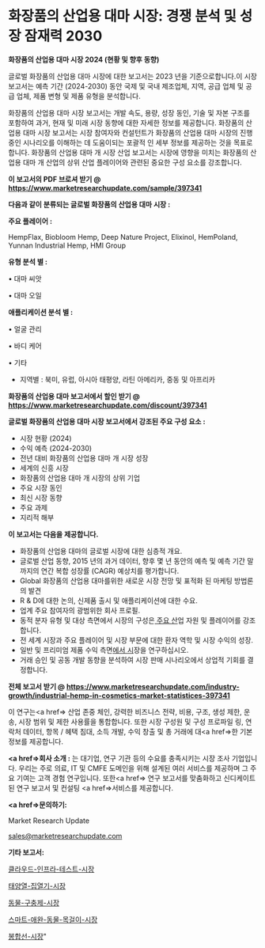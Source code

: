 # 화장품의 산업용 대마 시장: 경쟁 분석 및 성장 잠재력 2030

<strong>화장품의 산업용 대마 시장 2024 (현황 및 향후 동향)</strong>

글로벌 화장품의 산업용 대마 시장에 대한 보고서는 2023 년을 기준으로합니다.이 시장 보고서는 예측 기간 (2024-2030) 동안 국제 및 국내 제조업체, 지역, 공급 업체 및 공급 업체, 제품 변형 및 제품 유형을 분석합니다.

화장품의 산업용 대마 시장 보고서는 개발 속도, 용량, 성장 동인, 기술 및 자본 구조를 포함하여 과거, 현재 및 미래 시장 동향에 대한 자세한 정보를 제공합니다. 화장품의 산업용 대마 시장 보고서는 시장 참여자와 컨설턴트가 화장품의 산업용 대마 시장의 진행중인 시나리오를 이해하는 데 도움이되는 포괄적 인 세부 정보를 제공하는 것을 목표로합니다. 화장품의 산업용 대마 개 시장 산업 보고서는 시장에 영향을 미치는 화장품의 산업용 대마 개 산업의 상위 산업 플레이어와 관련된 중요한 구성 요소를 강조합니다.



<strong>이 보고서의 PDF 브로셔 받기 @ <a href=https://www.marketresearchupdate.com/sample/397341>https://www.marketresearchupdate.com/sample/397341</a></strong>



<strong>다음과 같이 분류되는 글로벌 화장품의 산업용 대마 시장 :</strong>



<strong>주요 플레이어 :</strong>

HempFlax, Biobloom Hemp, Deep Nature Project, Elixinol, HemPoland, Yunnan Industrial Hemp, HMI Group



<strong>유형 분석 별 :</strong>

• 대마 씨앗

• 대마 오일



<strong>애플리케이션 분석 별 :</strong>

• 얼굴 관리

• 바디 케어

• 기타

<ul>
  <li>지역별 : 북미, 유럽, 아시아 태평양, 라틴 아메리카, 중동 및 아프리카</li>
</ul>


<strong>화장품의 산업용 대마 보고서에서 할인 받기 @ <a href=https://www.marketresearchupdate.com/discount/397341>https://www.marketresearchupdate.com/discount/397341</a></strong>



<strong>글로벌 화장품의 산업용 대마 시장 보고서에서 강조된 주요 구성 요소 :</strong>
<ul>
  <li>시장 현황 (2024)</li>
  <li>수익 예측 (2024-2030)</li>
  <li>전년 대비 화장품의 산업용 대마 개 시장 성장</li>
  <li>세계의 신흥 시장</li>
  <li>화장품의 산업용 대마 개 시장의 상위 기업</li>
  <li>주요 시장 동인</li>
  <li>최신 시장 동향</li>
  <li>주요 과제</li>
  <li>지리적 해부</li>
</ul>


<strong>이 보고서는 다음을 제공합니다.</strong>
<ul>
  <li>화장품의 산업용 대마의 글로벌 시장에 대한 심층적 개요.</li>
  <li>글로벌 산업 동향, 2015 년의 과거 데이터, 향후 몇 년 동안의 예측 및 예측 기간 말까지의 연간 복합 성장률 (CAGR) 예상치를 평가합니다.</li>
  <li>Global 화장품의 산업용 대마를위한 새로운 시장 전망 및 표적화 된 마케팅 방법론의 발견</li>
  <li>R &amp; D에 대한 논의, 신제품 출시 및 애플리케이션에 대한 수요.</li>
  <li>업계 주요 참여자의 광범위한 회사 프로필.</li>
  <li>동적 분자 유형 및 대상 측면에서 시장의 구성은<a href=> 주요 산</a>업 자원 및 플레이어를 강조합니다.</li>
  <li>전 세계 시장과 주요 플레이어 및 시장 부문에 대한 환자 역학 및 시장 수익의 성장.</li>
  <li>일반 및 프리미엄 제품 수익 측면<a href=>에서 시</a>장을 연구하십시오.</li>
  <li>거래 승인 및 공동 개발 동향을 분석하여 시장 판매 시나리오에서 상업적 기회를 결정합니다.</li>
</ul>



<strong>전체 보고서 받기 @ <a href=https://www.marketresearchupdate.com/industry-growth/industrial-hemp-in-cosmetics-market-statistices-397341>https://www.marketresearchupdate.com/industry-growth/industrial-hemp-in-cosmetics-market-statistices-397341</a></strong>

이 연구는<a href=> 산업 존중</a> 체인, 강력한 비즈니스 전략, 비용, 구조, 생성 제한, 운송, 시장 범위 및 제한 사용률을 통합합니다. 또한 시장 구성원 및 구성 프로파일 링, 연락처 데이터, 항목 / 혜택 침대, 소득 개발, 수익 창출 및 총 거래에 대<a href=>한 기본 </a>정보를 제공합니다.



<strong><a href=>회사 소</a>개 :</strong>
는 대기업, 연구 기관 등의 수요를 충족시키는 시장 조사 기업입니다. 우리는 주로 의료, IT 및 CMFE 도메인을 위해 설계된 여러 서비스를 제공하며 그 주요 기여는 고객 경험 연구입니다. 또한<a href=> 연구 보</a>고서를 맞춤화하고 신디케이트 된 연구 보고서 및 컨설팅 <a href=>서비스</a>를 제공합니다.



<strong><a href=>문의하기:</a></strong>

Market Research Update

sales@marketresearchupdate.com



<strong>기타 보고서:</strong>

<a href=https://www.linkedin.com/pulse/클라우드-인프라-테스트-시장-세분화-연구-및-목표-고객2029년/>클라우드-인프라-테스트-시장</a>

<a href=https://www.linkedin.com/pulse/태양열-집열기-시장-경쟁-분석-및-성장-잠재력-2029-survey-savvy-insights-360-analysis-lp20f/>태양열-집열기-시장</a>

<a href=https://www.linkedin.com/pulse/동물-구충제-시장-현재-및-미래-성장-2029-isdailynews-gtqvf/>동물-구충제-시장</a>

<a href=https://www.linkedin.com/pulse/스마트-애완-동물-목걸이-시장-규모-및-성장-2023-consumer-connection-compendium-ana-xn6df/>스마트-애완-동물-목걸이-시장</a>

<a href=https://www.linkedin.com/pulse/봉합선-시장-진입-전략-및-위험-평가2029년-trendsetters-talk-360-analysis-ogalf/>봉합선-시장</a>"
